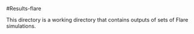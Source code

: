 #Results-flare

This directory is a working directory that contains outputs of sets of Flare simulations.
